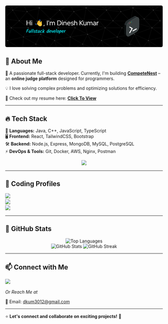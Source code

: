 ![profile_header](./github-header-image.png)

## 🚀 About Me  

👋 A passionate full-stack developer. Currently, I'm building **[CompeteNest](https://github.com/DineshK3012/compete_nest)** – an **online judge platform** designed for programmers.  

💡 I love solving complex problems and optimizing solutions for efficiency. 

📄 Check out my resume here: **[Click To View](https://drive.google.com/drive/folders/1yiitjehba_xZ8NHvCUay_52XJGVRcqvo)**  

---

## 🔥 Tech Stack  

🚀 **Languages:** Java, C++, JavaScript, TypeScript  
🖥 **Frontend:** React, TailwindCSS, Bootstrap  
🛠 **Backend:** Node.js, Express, MongoDB, MySQL, PostgreSQL  
⚡ **DevOps & Tools:** Git, Docker, AWS, Nginx, Postman

<p align="center">
  <img src="https://skillicons.dev/icons?i=js,ts,java,cpp,react,tailwind,nodejs,express,mongodb,mysql,postgres,docker,aws,git,linux" />
</p>

---

## 🎯 Coding Profiles   
<a href="https://codeforces.com/profile/dinesh_k40" target="_blank"><img src="https://img.shields.io/badge/Codeforces-1F8ACB?style=for-the-badge&logo=codeforces&logoColor=white"></a>  
<a href="https://www.leetcode.com/dinesh_k40" target="_blank"><img src="https://img.shields.io/badge/LeetCode-FFA116?style=for-the-badge&logo=leetcode&logoColor=white"></a>  
<a href="https://auth.geeksforgeeks.org/user/wwwdineshk40" target="_blank"><img src="https://img.shields.io/badge/GeeksforGeeks-2F8D46?style=for-the-badge&logo=geeksforgeeks&logoColor=white"></a>  

---

## 📶 GitHub Stats  
<p align="center">
  <img src="https://github-readme-stats.vercel.app/api/top-langs?username=DineshK3012&layout=compact&theme=radical" alt="Top Languages" />
  <br>
  <img src="https://github-readme-stats.vercel.app/api?username=DineshK3012&show_icons=true&theme=radical" alt="GitHub Stats" />
  <img src="https://github-readme-streak-stats.herokuapp.com/?user=DineshK3012&theme=radical" alt="GitHub Streak" />
</p>

---

## 📫 Connect with Me  

<a href="https://linkedin.com/in/dinesh-kumar-06ab741ba" target="_blank"><img src="https://img.shields.io/badge/LinkedIn-0A66C2?style=for-the-badge&logo=linkedin&logoColor=white"></a>

_Or Reach Me at_

📧 Email: dkum3012@gmail.com  

---
⭐ **Let's connect and collaborate on exciting projects!** 🚀   
